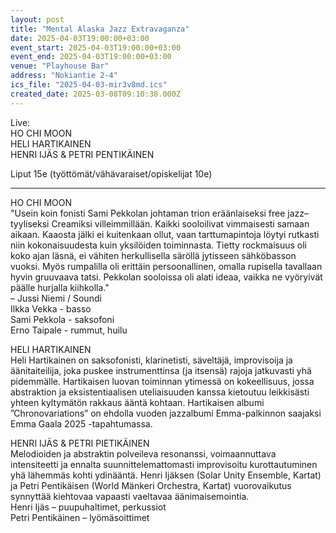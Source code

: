 ```yaml
---
layout: post
title: "Mental Alaska Jazz Extravaganza"
date: 2025-04-03T19:00:00+03:00
event_start: 2025-04-03T19:00:00+03:00
event_end: 2025-04-03T19:00:00+03:00
venue: "Playhouse Bar"
address: "Nokiantie 2-4"
ics_file: "2025-04-03-mir3v8md.ics"
created_date: 2025-03-08T09:10:38.000Z
---
```


Live:  
HO CHI MOON  
HELI HARTIKAINEN  
HENRI IJÄS & PETRI PENTIKÄINEN  
  
Liput 15e (työttömät/vähävaraiset/opiskelijat 10e)  
  
*******************************  
  
HO CHI MOON  
"Usein koin fonisti Sami Pekkolan johtaman trion eräänlaiseksi free jazz–tyyliseksi Creamiksi villeimmillään. Kaikki sooloilivat vimmaisesti samaan aikaan. Kaaosta jälki ei kuitenkaan ollut, vaan tarttumapintoja löytyi rutkasti niin kokonaisuudesta kuin yksilöiden toiminnasta. Tietty rockmaisuus oli koko ajan läsnä, ei vähiten herkullisella säröllä jytisseen sähköbasson vuoksi. Myös rumpalilla oli erittäin persoonallinen, omalla rupisella tavallaan hyvin gruuvaava tatsi. Pekkolan sooloissa oli alati ideaa, vaikka ne vyöryivät päälle hurjalla kiihkolla."  
– Jussi Niemi / Soundi  
Ilkka Vekka - basso  
Sami Pekkola - saksofoni  
Erno Taipale - rummut, huilu  
  
HELI HARTIKAINEN  
Heli Hartikainen on saksofonisti, klarinetisti, säveltäjä, improvisoija ja äänitaiteilija, joka puskee instrumenttinsa (ja itsensä) rajoja jatkuvasti yhä pidemmälle. Hartikaisen luovan toiminnan ytimessä on kokeellisuus, jossa abstraktion ja eksistentiaalisen uteliaisuuden kanssa kietoutuu leikkisästi yhteen kyltymätön rakkaus ääntä kohtaan. Hartikaisen albumi ”Chronovariations” on ehdolla vuoden jazzalbumi Emma-palkinnon saajaksi Emma Gaala 2025 -tapahtumassa.  
  
HENRI IJÄS & PETRI PIETIKÄINEN  
Melodioiden ja abstraktin polveileva resonanssi, voimaannuttava intensiteetti ja ennalta suunnittelemattomasti improvisoitu kurottautuminen yhä lähemmäs kohti ydinääntä. Henri Ijäksen (Solar Unity Ensemble, Kartat) ja Petri Pentikäisen (World Mänkeri Orchestra, Kartat) vuorovaikutus synnyttää kiehtovaa vapaasti vaeltavaa äänimaisemointia.  
Henri Ijäs – puupuhaltimet, perkussiot  
Petri Pentikäinen – lyömäsoittimet

